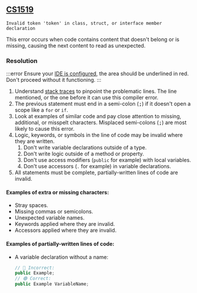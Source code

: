 ## [CS1519](https://docs.microsoft.com/en-us/dotnet/csharp/language-reference/compiler-messages/cs1519)

```
Invalid token 'token' in class, struct, or interface member declaration
```

This error occurs when code contains content that doesn't belong or is missing, causing the next content to read as unexpected.

### Resolution
:::error
Ensure your [IDE is configured](../IDE%20Configuration.md), the area should be underlined in red. Don't proceed without it functioning.
:::

1. Understand [stack traces](../Programming/Stack%20Traces.md) to pinpoint the problematic lines. The line mentioned, or the one before it can use this compiler error.
1. The previous statement must end in a semi-colon (<kbd>;</kbd>) if it doesn't open a scope like a `for` or `if`.
1. Look at examples of similar code and pay close attention to missing, additional, or misspelt characters.
  Misplaced semi-colons (<kbd>;</kbd>) are most likely to cause this error.
1. Logic, keywords, or symbols in the line of code may be invalid where they are written.
   1. Don't write variable declarations outside of a type.
   1. Don't write logic outside of a method or property.
   1. Don't use access modifiers (`public` for example) with local variables.
   1. Don't use accessors (`.` for example) in variable declarations.
1. All statements must be complete, partially-written lines of code are invalid.

#### Examples of extra or missing characters:
- Stray spaces.
- Missing commas or semicolons.
- Unexpected variable names.
- Keywords applied where they are invalid.
- Accessors applied where they are invalid.

#### Examples of partially-written lines of code:
- A variable declaration without a name:
  ```csharp
  // 🔴 Incorrect:
  public Example;
  // 🟢 Correct:
  public Example VariableName;
  ```
